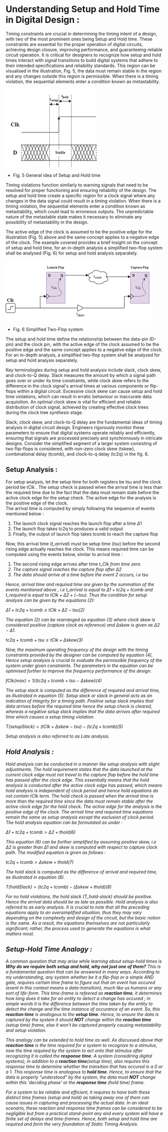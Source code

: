# Understanding Setup and Hold Time in Digital Design :

Timing constraints are crucial in determining the timing intent of a design, with two of the most prominent ones being Setup and Hold time. These constraints are essential for the proper operation of digital circuits, achieving design closure, improving performance, and guaranteeing reliable circuit operation. It is critical for designers to recognize how setup and hold times interact with signal transitions to build digital systems that adhere to their intended specifications and reliability standards. This region can be visualised in the illustration, Fig. 5, the data must remain stable in the region and any changes outside this region is permissible. When there is a timing violation, the sequential elements enter a condition known as metastability.

![](/images/theory/setup_hold.png)

- Fig. 5 General idea of Setup and Hold time

Timing violations function similarly to warning signals that need to be resolved for proper functioning and ensuring reliability of the design. The setup and hold time create a specific region for a clock signal where any changes in the data signal could result in a timing violation. When there is a timing violation, the sequential elements enter a condition known as metastability, which could lead to erroneous outputs. The unpredictable nature of the metastable state makes it necessary to eliminate any possibility of metastability in the design.

The active edge of the clock is assumed to be the positive edge for the illustration (Fig. 5) above and the same concept applies to a negative edge of the clock. The example covered provides a brief insight on the concept of setup and hold time, for an in-depth analysis a simplified two-flop system shall be analysed (Fig. 6) for setup and hold analysis separately.

![](/images/theory/setup_hold_r2r.png)

- Fig. 6 Simplified Two-Flop system

The setup and hold time define the relationship between the data-pin (D-pin) and the clock pin, with the active edge of the clock assumed to be the positive edge and the same concept applies to a negative edge of the clock. For an in-depth analysis, a simplified two-flop system shall be analysed for setup and hold analysis separately.

Key terminologies during setup and hold analysis include slack, clock skew, and clock-to-Q delay. Slack measures the amount by which a signal path goes over or under its time constraints, while clock skew refers to the difference in the clock signal's arrival times at various components or flip-flops within a digital circuit. Excessive clock skew can cause setup and hold time violations, which can result in erratic behaviour or inaccurate data acquisition. An optimal clock skew is vital for efficient and reliable distribution of clock signal, achieved by creating effective clock trees during the clock tree synthesis stage.

Slack, clock skew, and clock-to-Q delay are the fundamental ideas of timing analysis in digital circuit design. Engineers rigorously monitor these parameters to ensure that digital systems operate reliably and efficiently, ensuring that signals are processed precisely and synchronously in intricate designs. Consider the simplified segment of a larger system consisting of two flip-flops is considered, with non-zero clock skew (tskew), combinational delay (tcomb), and clock-to-q delay (tc2q) in the fig. 6.


## Setup Analysis :

For setup analysis, let the setup time for both registers be tsu and the clock period be tClk . The setup check is passed when the arrival time is less than the required time due to the fact that the data must remain stale before the active clock edge for the setup check. The active edge for the analysis is the positive edge of the clock.    
The arrival time is computed by simply following the sequence of events mentioned below : 
1. The launch clock signal reaches the launch flop after a time $Δ1$
2. The launch flop takes tc2q to produces a valid output
3. Finally, the output of launch flop takes tcomb to reach the capture flop

Now, this arrival time (<i>t_arrival</i>) must be setup time ($tsu$) before the second rising edge actually reaches the clock. This means required time can be computed using the events below, similar to arrival time :

1.	The second rising edge arrives after time <i>t_Clk<i> from time zero.
2.	The capture signal reaches the capture flop after $Δ2$
3.	The data should arrive at a time before the event 2 occurs, i.e $tsu$

Hence, arrival time and required time are given by the summation of the events mentioned above , i.e <i>t_arrival</i> is equal to $Δ1 +  tc2q + tcomb$  and <i>t_required</i> is  equal to $tClk + Δ2 + (-tsu)$. Thus the condition for setup analysis can be given by the equations (2): 

$Δ1 +  tc2q + tcomb  ≤  tClk + Δ2 -tsu(2)$

The equation (2) can be rearranged as equation (3) where clock skew is considered positive (capture clock as reference) and $Δskew$ is given as $Δ2 - Δ1$.

$tc2q + tcomb +tsu ≤   tClk + Δskew(3)$

Now, the maximum operating frequency of the design with the timing constraints provided by the designer can be computed by equation (4), Hence setup analysis is crucial to evaluate the permissible frequency of the system under given constraints. The parameters in the equation can be optimised further to improve the frequency performance of the design.

$fClk(max)= 1/(tc2q + tcomb +tsu -Δskew)(4)$

The setup slack is computed as the difference of required and arrival time, as illustrated in equation (5). Setup slack or slack in general acts as an indication of integrity for a timing path. Positive setup slack implies that data arrives before the required time hence the setup check is cleared, whereas a negative setup slack implies that the data arrives after required time which causes a setup timing violation.

$T(setup Slack)= (tClk + Δskew- tsu) -(tc2q +tcomb)(5)$

Setup analysis is also referred to as Late analysis.  

## Hold Analysis :

Hold analysis can be conducted in a manner like setup analysis with slight adjustments. The hold requirement states that the data launched at the current clock edge must not travel to the capture flop before the hold time has passed after the clock edge. This essentially means that the hold analysis is conducted after the active clock edge has passed, which means hold analysis is independent of clock period and hence hold equations do not contain  $tClk$ term. The hold check is passed when the arrival time is more than the required time  since the data must remain stable after the active clock edge for the hold check. The active edge for the analysis is the positive edge of the clock. The arrival time and required time equations remain the same as setup analysis except the exclusion of clock period. The hold analysis equation can be formulated as under : 

$Δ1 +  tc2q + tcomb  >  Δ2 + thold(6)$

This equation (6) can be further simplified by assuming positive skew, i.e  $Δ2$ is greater than Δ1 and skew is computed with respect to capture clock path. The modified equation is given as follows : 

$tc2q + tcomb >  Δskew +  thold(7)$

The hold slack is computed as the difference of arrival and required time, as illustrated in equation (8).  

$T(hold Slack)= (tc2q +tcomb)-( Δskew+  thold)(8)$

For no hold violations, the hold slack (T_hold-slack) should be positive. Hence the arrival data should be as late as possible. Hold analysis is also referred to as early analysis. It is crucial to note that all the preceding equations apply to an oversimplified situation, thus they may vary depending on the complexity and design of the circuit, but the basic notion is the same. As a result, the equations themselves are not particularly significant; rather, the process used to generate the equations is what matters most. 

## Setup-Hold Time Analogy :

A common question that may arise while learning about setup-hold times is <b>Why do we require both setup and hold, why not just one of them?</b> This is a fundamental question that can be answered in many ways. According to my understanding, any system whether be it a flip-flop or a simple AND gate, requires certain time frame to figure out that an event has occured (event in this context means a data-transition), much like us humans or any sort of life-form. This time-frame is refeered as <b>reaction time</b>, it determines how long does it take for an entity to detect a change has occured ; in simple words it is the difference between the time taken by the entity to detect the change and the time instance of occurance of an event. So, this <b>reaction time</b> is analogous to the <b>setup time</b>. Hence, to ensure the data is captured by the system it should <b>NOT</b> change within the <b>reaction time</b> (setup time) frame, else it won't be captured properly causing metastability and setup violation. 

This analogy can be extended to hold time as well. As discussed above that <b>reaction time</b> is the time required for a system to recognize to a stimulus, now the time required by the system to act onto that stimulus after recognizing it is called the <b>response time</b>. A system (considiring digital systems), in addition to a <b>reaction time</b>(setup time), also requires this response time to determine whether the transition that has occured is a 0 or a 1. This response time is analogous to <b>hold time</b>. Hence, to ensure that the data is properly "understood" by the system, the data must <b>NOT</b> change within this 'deciding phase' or the <b>response time</b> (hold time) frame.

For a system to be reliable and efficient, it requires to have both these distinct time frames (setup and hold) as taking away one of them can cause issues in capturing and processing the actual data. In an ideal scenario, these reaction and response time frames can be considered to be negligible but from a practical stand-point any and every system will have a finite set of delays and time-frames. Hence, both setup and hold time are required and form the very foundation of Static Timing Analysis.



